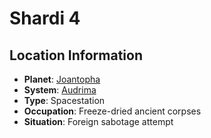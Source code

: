 # Shardi 4

## Location Information
- **Planet**: [Joantopha](../planet--joantopha.md)
- **System**: [Audrima](../../../system--audrima.md)
- **Type**: Spacestation
- **Occupation**: Freeze-dried ancient corpses
- **Situation**: Foreign sabotage attempt